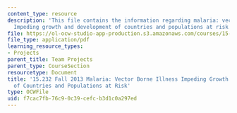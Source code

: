 ```yaml
---
content_type: resource
description: 'This file contains the information regarding malaria: vector borne illness
  Impeding growth and development of countries and populations at risk'
file: https://ol-ocw-studio-app-production.s3.amazonaws.com/courses/15-232-business-model-innovation-global-health-in-frontier-markets-fall-2013/f7cac7fb76c90c39cefcb3d1c0a297ed_MIT15_232F13_a1_malaria_9.pdf
file_type: application/pdf
learning_resource_types:
- Projects
parent_title: Team Projects
parent_type: CourseSection
resourcetype: Document
title: '15.232 Fall 2013 Malaria: Vector Borne Illness Impeding Growth and Development
  of Countries and Populations at Risk'
type: OCWFile
uid: f7cac7fb-76c9-0c39-cefc-b3d1c0a297ed
---
```

